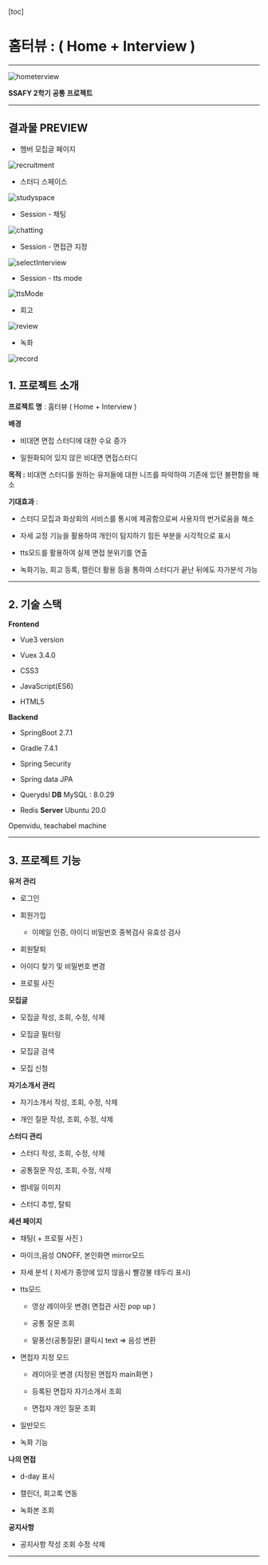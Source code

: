 [toc]



# 홈터뷰 : ( Home + Interview )

---

![hometerview](..\ptj01-sub2\assets\hometerview.png)

**SSAFY 2학기 공통 프로젝트**

----

## 결과물 PREVIEW

- 멤버 모집글 페이지

![recruitment](.\README.assets\recruitment.gif)

- 스터디 스페이스

![studyspace](.\README.assets\studyspace.gif)

- Session - 채팅

![chatting](.\README.assets\chatting.gif)

- Session - 면접관 지정

![selectInterview](.\README.assets\selectInterview.gif)

- Session - tts mode

![ttsMode](.\README.assets\ttsMode.gif)

- 회고

![review](.\README.assets\review.gif)

- 녹화

![record](.\README.assets\record.gif)

## 1. 프로젝트 소개

**프로젝트 명** : 홈터뷰 ( Home + Interview )

**배경**

- 비대면 면접 스터디에 대한 수요 증가

- 일원화되어 있지 않은 비대면 면접스터디

**목적 :** 비대면 스터디를 원하는 유저들에 대한 니즈를 파악하여 기존에 있던 불편함을 해소

**기대효과** :

- 스터디 모집과 화상회의 서비스를 통시에 제공함으로써 사용자의 번거로움을 해소

- 자세 교정 기능을 활용하여 개인이 탐지하기 힘든 부분을 시각적으로 표시

- tts모드를 활용하여 실제 면접 분위기를 연출

- 녹화기능, 회고 등록, 캘린더 활용 등을 통하여 스터디가 끝난 뒤에도 자가분석 가능

---

## 2. 기술 스택

**Frontend**

- Vue3 version

- Vuex 3.4.0

- CSS3

- JavaScript(ES6)

- HTML5

**Backend**

- SpringBoot 2.7.1

- Gradle 7.4.1

- Spring Security

- Spring data JPA

- Querydsl **DB** MySQL : 8.0.29

- Redis **Server** Ubuntu 20.0

Openvidu, teachabel machine

---

## 3. 프로젝트 기능

**유저 관리**

- 로그인

- 회원가입
  
  - 이메일 인증, 아이디 비밀번호 중복검사 유효성 검사

- 회원탈퇴

- 아이디 찾기 및 비밀번호 변경

- 프로필 사진

**모집글**

- 모집글 작성, 조회, 수정, 삭제

- 모집글 필터링

- 모집글 검색

- 모집 신청

**자기소개서 관리**

- 자기소개서 작성, 조회, 수정, 삭제

- 개인 질문 작성, 조회, 수정, 삭제

**스터디 관리**

- 스터디 작성, 조회, 수정, 삭제

- 공통질문 작성, 조회, 수정, 삭제

- 썸네일 이미지

- 스터디 추방, 탈퇴

**세션 페이지**

- 채팅( + 프로필 사진 )

- 마이크,음성 ONOFF, 본인화면 mirror모드

- 자세 분석 ( 자세가 중앙에 있지 않을시 빨강불 테두리 표시)

- tts모드
  
  - 영상 레이아웃 변경( 면접관 사진 pop up )
  
  - 공통 질문 조회
  
  - 말풍선(공통질문) 클릭시 text => 음성 변환

- 면접자 지정 모드
  
  - 레이아웃 변경 (지정된 면접자 main화면 )
  
  - 등록된 면접자 자기소개서 조회
  
  - 면접자 개인 질문 조회

- 일반모드

- 녹화 기능

**나의 면접**

- d-day 표시

- 캘린더, 회고록 연동

- 녹화본 조회

**공지사항**

- 공지사항 작성 조회 수정 삭제

---

